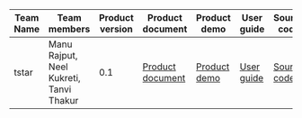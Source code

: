 

| Team Name | Team members | Product version | Product document | Product demo | User guide | Source code | Developer guide |
| ----- | ----- | ----- | ----- | ----- | ----- | ----- | ----- |
| tstar | Manu Rajput, Neel Kukreti, Tanvi Thakur | 0.1 | [Product document](https://docs.google.com/presentation/d/1kY_7sU16g8d9-jmh31QS1K7I4Bz9NccbhEhezsX0k6I/edit#slide=id.g1f48a35a46a_1_0) | [Product demo](https://www.youtube.com/watch?v=EUjgLmkLd9g) | [User guide](https://docs.google.com/document/d/15NHmMCd3bdtvcijMxjTelPl2tb6VbbK4qcNDQMsHl70/edit?usp=sharing) | [Source code](https://github.com/distroinfinity/certify) | [Developer guide](https://docs.google.com/document/d/15NHmMCd3bdtvcijMxjTelPl2tb6VbbK4qcNDQMsHl70/edit) |
